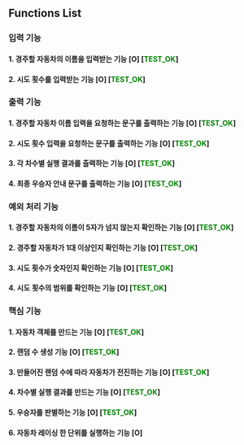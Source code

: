 ## Functions List

### 입력 기능
#### 1. 경주할 자동차의 이름을 입력받는 기능 [O] [<span style="color:green">TEST_OK</span>]
#### 2. 시도 횟수를 입력받는 기능 [O] [<span style="color:green">TEST_OK</span>]

### 출력 기능
#### 1. 경주할 자동차 이름 입력을 요청하는 문구를 출력하는 기능 [O] [<span style="color:green">TEST_OK</span>]
#### 2. 시도 횟수 입력을 요청하는 문구를 출력하는 기능 [O] [<span style="color:green">TEST_OK</span>]
#### 3. 각 차수별 실행 결과를 출력하는 기능 [O] [<span style="color:green">TEST_OK</span>]
#### 4. 최종 우승자 안내 문구를 출력하는 기능 [O] [<span style="color:green">TEST_OK</span>]

### 예외 처리 기능
#### 1. 경주할 자동차의 이름이 5자가 넘지 않는지 확인하는 기능 [O] [<span style="color:green">TEST_OK</span>]
#### 2. 경주할 자동차가 1대 이상인지 확인하는 기능 [O] [<span style="color:green">TEST_OK</span>]
#### 3. 시도 횟수가 숫자인지 확인하는 기능 [O] [<span style="color:green">TEST_OK</span>]
#### 4. 시도 횟수의 범위를 확인하는 기능 [O] [<span style="color:green">TEST_OK</span>]

### 핵심 기능
#### 1. 자동차 객체를 만드는 기능 [O] [<span style="color:green">TEST_OK</span>]
#### 2. 랜덤 수 생성 기능 [O] [<span style="color:green">TEST_OK</span>]
#### 3. 만들어진 랜덤 수에 따라 자동차가 전진하는 기능 [O] [<span style="color:green">TEST_OK</span>]
#### 4. 차수별 실행 결과를 만드는 기능 [O] [<span style="color:green">TEST_OK</span>]
#### 5. 우승자를 판별하는 기능 [O] [<span style="color:green">TEST_OK</span>]
#### 6. 자동차 레이싱 한 단위를 실행하는 기능 [O]
